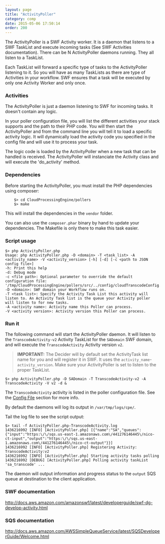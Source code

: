 ```yaml
---
layout: page
title: "ActivityPoller"
category: comp
date: 2015-05-06 17:50:14
order: 200
---
```


The ActivityPoller is a SWF Activity worker. It is a daemon that listens to a SWF TaskList and execute incoming tasks (See SWF Activities documentation). There can be N ActivityPoller daemons running. They all listen to a TaskList. 

Each TaskList will forward a specific type of tasks to the ActivityPoller listening to it. So you will have as many TaskLists as there are type of Activities in your workflow. SWF ensures that a task will be executed by only one Activity Worker and only once.

### Activities

The ActivityPoller is just a daemon listening to SWF for incoming tasks. It doesn't contain any logic.

In your poller configuration file, you will list the different activities your stack supports and the path to their PHP code. You will then start the ActivityPoller and from the command line you will tell it to load a specific activity logic. It will dynamically load the activity code you specified in the config file and will use it to process your task.

The logic code is loaded by the ActivityPoller when a new task that can be handled is received. The ActivityPoller will instanciate the Activity class and will execute the 'do_activity' method.

### Dependencies

Before starting the ActivityPoller, you must install the PHP dependencies using composer:

```
    $> cd CloudProcessingEngine/pollers
    $> make
```

This will install the dependencies in the `vendor` folder.

You can also use the `composer.phar` binary by hand to update your dependencies. The Makefile is only there to make this task easier.

### Script usage

```
$> php ActivityPoller.php
Usage: php ActivityPoller.php -D <domain> -T <task_list> -A <activity_name> -V <activity_version> [-h] [-d] [-c <path to JSON config file>]
-h: Print this help
-d: Debug mode
-c <file path>: Optional parameter to override the default configuration file: '/tmp/CloudProcessingEngine/pollers/src/../config/cloudTranscodeConfig.json'.
-D <domain>: SWF domain your Workflow runs on.
-T <task list>: Specify the Activity Task List this activity will listen to. An Activity Task list is the queue your Activity poller will listen to for new tasks.
-A <activity name>: Activity name this Poller can process.
-V <activity version>: Activity version this Poller can process.
```

### Run it

The following command will start the ActivityPoller daemon. It will listen to the `TranscodeActivity-v2` Activity TaskList for the `SADomain` SWF domain, and will execute the `TranscodeActivity` Activity version `v2`.

> **IMPORTANT:** The Decider will by default set the ActivityTask list name for you and will register it in SWF. It uses the `activity_name`-`activity_version`. Make sure your ActivityPoller is set to listen to the proper TaskList. 

```
$> php ActivityPoller.php -D SADomain -T TranscodeActivity-v2 -A TranscodeActivity -V v2 -d &

```

The `TranscodeActivity` activity is listed in the poller configuration file. See the [Config File](config-files.html) section for more info.

By default the daemons will log its output in `/var/tmp/logs/cpe/`.

Tail the log file to see the script output:

```
$> tail -f ActivityPoller.php-TranscodeActivity.log 
1436216992 [INFO] [ActivityPoller.php] [{"name":"SA","queues":{"input":"https:\/\/sqs.us-east-1.amazonaws.com\/441276146445\/nico-ct-input","output":"https:\/\/sqs.us-east-1.amazonaws.com\/441276146445\/nico-ct-output"}}]
1436216992 [INFO] [ActivityPoller.php] Registering Activity: TranscodeActivity:v2
1436216992 [INFO] [ActivityPoller.php] Starting activity tasks polling
1436216992 [DEBUG] [ActivityPoller.php] Polling activity taskList 'sa_transcode' ...
```

The daemon will output information and progress status to the `output` SQS queue at destination to the client application.

### SWF documentation

http://docs.aws.amazon.com/amazonswf/latest/developerguide/swf-dg-develop-activity.html

### SQS documentation

http://docs.aws.amazon.com/AWSSimpleQueueService/latest/SQSDeveloperGuide/Welcome.html
